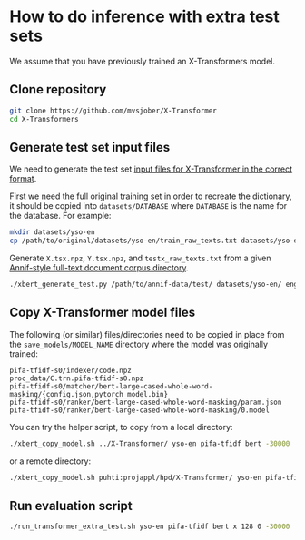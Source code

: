 # How to do inference with extra test sets

We assume that you have previously trained an X-Transformers model.

## Clone repository

```bash
git clone https://github.com/mvsjober/X-Transformer
cd X-Transformers
```

## Generate test set input files

We need to generate the test set [input files for X-Transformer in the correct format](https://github.com/mvsjober/X-Transformer#running-x-transformer-on-customized-datasets).

First we need the full original training set in order to recreate the dictionary, it should be copied into `datasets/DATABASE` where `DATABASE` is the name for the database. For example:

```bash
mkdir datasets/yso-en
cp /path/to/original/datasets/yso-en/train_raw_texts.txt datasets/yso-en/
```

Generate `X.tsx.npz`, `Y.tsx.npz`, and `testx_raw_texts.txt` from a given [Annif-style full-text document corpus directory](https://github.com/NatLibFi/Annif/wiki/Document-corpus-formats#full-text-document-corpus-directory).

```bash
./xbert_generate_test.py /path/to/annif-data/test/ datasets/yso-en/ eng
```

## Copy X-Transformer model files

The following (or similar) files/directories need to be copied in place from the `save_models/MODEL_NAME` directory where the model was originally trained:

```
pifa-tfidf-s0/indexer/code.npz
proc_data/C.trn.pifa-tfidf-s0.npz
pifa-tfidf-s0/matcher/bert-large-cased-whole-word-masking/{config.json,pytorch_model.bin}
pifa-tfidf-s0/ranker/bert-large-cased-whole-word-masking/param.json 
pifa-tfidf-s0/ranker/bert-large-cased-whole-word-masking/0.model 
```

You can try the helper script, to copy from a local directory:


```bash
./xbert_copy_model.sh ../X-Transformer/ yso-en pifa-tfidf bert -30000
```

or a remote directory:

```bash
./xbert_copy_model.sh puhti:projappl/hpd/X-Transformer/ yso-en pifa-tfidf bert -30000 yso-kirjaesittely
```

## Run evaluation script

```bash
./run_transformer_extra_test.sh yso-en pifa-tfidf bert x 128 0 -30000
```
